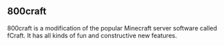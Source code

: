 ﻿800craft
--------

800craft is a modification of the popular Minecraft server software called fCraft. It has all kinds of fun and constructive new features.
